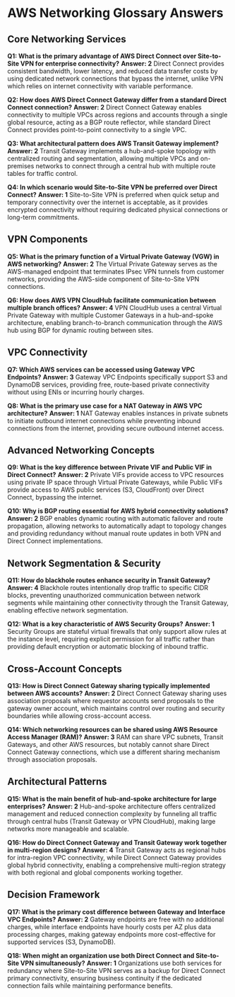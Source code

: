 # AWS Networking Glossary Answers

## Core Networking Services

**Q1: What is the primary advantage of AWS Direct Connect over Site-to-Site VPN for enterprise connectivity?**
**Answer: 2**
Direct Connect provides consistent bandwidth, lower latency, and reduced data transfer costs by using dedicated network connections that bypass the internet, unlike VPN which relies on internet connectivity with variable performance.

**Q2: How does AWS Direct Connect Gateway differ from a standard Direct Connect connection?**
**Answer: 2**
Direct Connect Gateway enables connectivity to multiple VPCs across regions and accounts through a single global resource, acting as a BGP route reflector, while standard Direct Connect provides point-to-point connectivity to a single VPC.

**Q3: What architectural pattern does AWS Transit Gateway implement?**
**Answer: 2**
Transit Gateway implements a hub-and-spoke topology with centralized routing and segmentation, allowing multiple VPCs and on-premises networks to connect through a central hub with multiple route tables for traffic control.

**Q4: In which scenario would Site-to-Site VPN be preferred over Direct Connect?**
**Answer: 1**
Site-to-Site VPN is preferred when quick setup and temporary connectivity over the internet is acceptable, as it provides encrypted connectivity without requiring dedicated physical connections or long-term commitments.

## VPN Components

**Q5: What is the primary function of a Virtual Private Gateway (VGW) in AWS networking?**
**Answer: 2**
The Virtual Private Gateway serves as the AWS-managed endpoint that terminates IPsec VPN tunnels from customer networks, providing the AWS-side component of Site-to-Site VPN connections.

**Q6: How does AWS VPN CloudHub facilitate communication between multiple branch offices?**
**Answer: 4**
VPN CloudHub uses a central Virtual Private Gateway with multiple Customer Gateways in a hub-and-spoke architecture, enabling branch-to-branch communication through the AWS hub using BGP for dynamic routing between sites.

## VPC Connectivity

**Q7: Which AWS services can be accessed using Gateway VPC Endpoints?**
**Answer: 3**
Gateway VPC Endpoints specifically support S3 and DynamoDB services, providing free, route-based private connectivity without using ENIs or incurring hourly charges.

**Q8: What is the primary use case for a NAT Gateway in AWS VPC architecture?**
**Answer: 1**
NAT Gateway enables instances in private subnets to initiate outbound internet connections while preventing inbound connections from the internet, providing secure outbound internet access.

## Advanced Networking Concepts

**Q9: What is the key difference between Private VIF and Public VIF in Direct Connect?**
**Answer: 2**
Private VIFs provide access to VPC resources using private IP space through Virtual Private Gateways, while Public VIFs provide access to AWS public services (S3, CloudFront) over Direct Connect, bypassing the internet.

**Q10: Why is BGP routing essential for AWS hybrid connectivity solutions?**
**Answer: 2**
BGP enables dynamic routing with automatic failover and route propagation, allowing networks to automatically adapt to topology changes and providing redundancy without manual route updates in both VPN and Direct Connect implementations.

## Network Segmentation & Security

**Q11: How do blackhole routes enhance security in Transit Gateway?**
**Answer: 4**
Blackhole routes intentionally drop traffic to specific CIDR blocks, preventing unauthorized communication between network segments while maintaining other connectivity through the Transit Gateway, enabling effective network segmentation.

**Q12: What is a key characteristic of AWS Security Groups?**
**Answer: 1**
Security Groups are stateful virtual firewalls that only support allow rules at the instance level, requiring explicit permission for all traffic rather than providing default encryption or automatic blocking of inbound traffic.

## Cross-Account Concepts

**Q13: How is Direct Connect Gateway sharing typically implemented between AWS accounts?**
**Answer: 2**
Direct Connect Gateway sharing uses association proposals where requestor accounts send proposals to the gateway owner account, which maintains control over routing and security boundaries while allowing cross-account access.

**Q14: Which networking resources can be shared using AWS Resource Access Manager (RAM)?**
**Answer: 3**
RAM can share VPC subnets, Transit Gateways, and other AWS resources, but notably cannot share Direct Connect Gateway connections, which use a different sharing mechanism through association proposals.

## Architectural Patterns

**Q15: What is the main benefit of hub-and-spoke architecture for large enterprises?**
**Answer: 2**
Hub-and-spoke architecture offers centralized management and reduced connection complexity by funneling all traffic through central hubs (Transit Gateway or VPN CloudHub), making large networks more manageable and scalable.

**Q16: How do Direct Connect Gateway and Transit Gateway work together in multi-region designs?**
**Answer: 4**
Transit Gateway acts as regional hubs for intra-region VPC connectivity, while Direct Connect Gateway provides global hybrid connectivity, enabling a comprehensive multi-region strategy with both regional and global components working together.

## Decision Framework

**Q17: What is the primary cost difference between Gateway and Interface VPC Endpoints?**
**Answer: 2**
Gateway endpoints are free with no additional charges, while interface endpoints have hourly costs per AZ plus data processing charges, making gateway endpoints more cost-effective for supported services (S3, DynamoDB).

**Q18: When might an organization use both Direct Connect and Site-to-Site VPN simultaneously?**
**Answer: 1**
Organizations use both services for redundancy where Site-to-Site VPN serves as a backup for Direct Connect primary connectivity, ensuring business continuity if the dedicated connection fails while maintaining performance benefits.